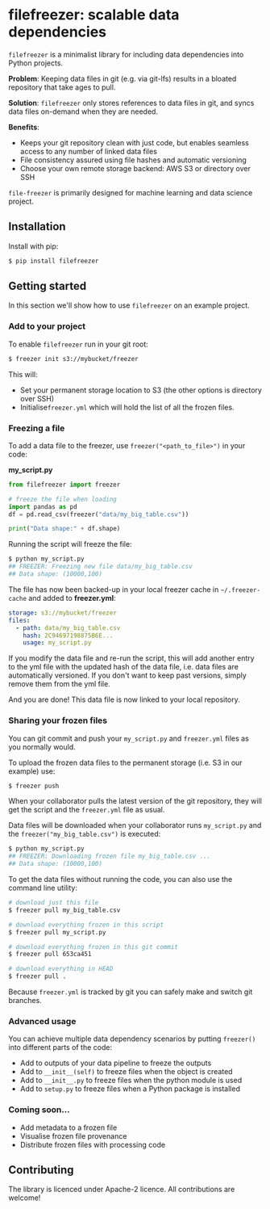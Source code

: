 # filefreezer: scalable data dependencies

`filefreezer` is a minimalist library for including data dependencies into Python projects. 

**Problem**: Keeping data files in git (e.g. via git-lfs) results in a bloated repository that take ages to pull.  

**Solution**: `filefreezer` only stores references to data files in git, and syncs data files on-demand when they are needed.

**Benefits**:

- Keeps your git repository clean with just code, but enables seamless access to any number of linked data files 
- File consistency assured using file hashes and automatic versioning
- Choose your own remote storage backend: AWS S3 or directory over SSH

`file-freezer` is primarily designed for machine learning and data science project. 

## Installation

Install with pip:

```bash
$ pip install filefreezer
```
## Getting started 

In this section we'll show how to use `filefreezer` on an example project.

### Add to your project

To enable `filefreezer` run in your git root:

```bash
$ freezer init s3://mybucket/freezer
```

This will:
 
- Set your permanent storage location to S3 (the other options is directory over SSH)
- Initialise`freezer.yml` which will hold the list of all the frozen files.


### Freezing a file

To add a data file to the freezer, use `freezer("<path_to_file>")` in your code:

**my_script.py**
```python
from filefreezer import freezer

# freeze the file when loading  
import pandas as pd
df = pd.read_csv(freezer("data/my_big_table.csv"))

print("Data shape:" + df.shape)

```

Running the script will freeze the file:

```bash
$ python my_script.py
## FREEZER: Freezing new file data/my_big_table.csv
## Data shape: (10000,100)
```

The file has now been backed-up in your local freezer cache in `~/.freezer-cache` and added to **freezer.yml**:
```yaml
storage: s3://mybucket/freezer
files:
  - path: data/my_big_table.csv
    hash: 2C94697198875B6E...
    usage: my_script.py

```

If you modify the data file and re-run the script, this will add another entry to the yml file with the updated hash of the data file, i.e. data files are automatically versioned. If you don't want to keep past versions, simply remove them from the yml file.   

And you are done! This data file is now linked to your local repository.

### Sharing your frozen files

You can git commit and push your  `my_script.py` and `freezer.yml` files as you normally would. 
 
To upload the frozen data files to the permanent storage (i.e. S3 in our example) use:

```bash
$ freezer push
```

When your collaborator pulls the latest version of the git repository, they will get the script and the `freezer.yml` file as usual.  

Data files will be downloaded when your collaborator runs `my_script.py` and the `freezer("my_big_table.csv")` is executed:

```bash
$ python my_script.py
## FREEZER: Downloading frozen file my_big_table.csv ...
## Data shape: (10000,100)
``` 

To get the data files without running the code, you can also use the command line utility:

```bash
# download just this file
$ freezer pull my_big_table.csv

# download everything frozen in this script
$ freezer pull my_script.py

# download everything frozen in this git commit
$ freezer pull 653ca451

# download everything in HEAD
$ freezer pull .
```

Because `freezer.yml` is tracked by git you can safely make and switch git branches. 

### Advanced usage

You can achieve multiple data dependency scenarios by putting `freezer()` into different parts of the code:

- Add to outputs of your data pipeline to freeze the outputs
- Add to `__init__(self)` to freeze files when the object is created
- Add to `__init__.py` to freeze files when the python module is used
- Add to `setup.py` to freeze files when a Python package is installed

### Coming soon... 

- Add metadata to a frozen file
- Visualise frozen file provenance
- Distribute frozen files with processing code

## Contributing

The library is licenced under Apache-2 licence. All contributions are welcome!
   
